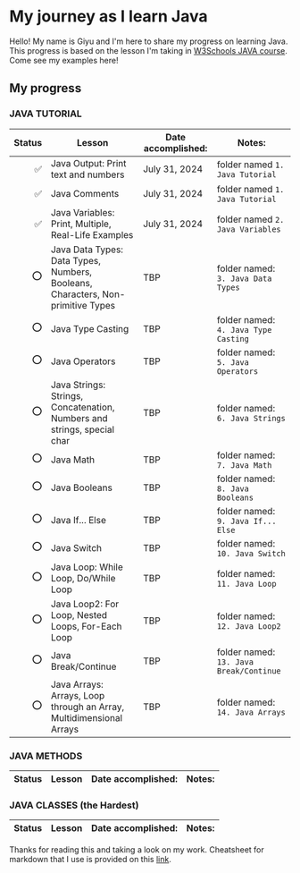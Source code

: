 # My journey as I learn Java

Hello! My name is Giyu and I'm here to share my progress on learning Java.<br>
This progress is based on the lesson I'm taking in [W3Schools JAVA course](https://www.w3schools.com/java/default.asp). Come see my examples here!

## My progress
### JAVA TUTORIAL
| Status | Lesson | Date accomplished: | Notes: |
| ---: | --- | --- | --- |
| ✅ | Java Output: Print text and numbers | July 31, 2024 | folder named `1. Java Tutorial` |
| ✅ | Java Comments | July 31, 2024 | folder named `1. Java Tutorial` |
| ✅ | Java Variables: Print, Multiple, Real-Life Examples | July 31, 2024 | folder named `2. Java Variables` |
| ⭕ | Java Data Types: <br>Data Types, Numbers, Booleans, Characters, Non-primitive Types | TBP | folder named: `3. Java Data Types` |
| ⭕ | Java Type Casting | TBP | folder named: `4. Java Type Casting` |
| ⭕ | Java Operators | TBP | folder named: `5. Java Operators` |
| ⭕ | Java Strings: Strings, Concatenation, Numbers and strings, special char | TBP | folder named: ` 6. Java Strings` |
| ⭕ | Java Math | TBP | folder named: `7. Java Math` |
| ⭕ | Java Booleans | TBP | folder named: `8. Java Booleans` |
| ⭕ | Java If... Else | TBP | folder named: `9. Java If... Else` |
| ⭕ | Java Switch | TBP | folder named: `10. Java Switch` |
| ⭕ | Java Loop: While Loop, Do/While Loop | TBP | folder named: `11. Java Loop` |
| ⭕ | Java Loop2: For Loop, Nested Loops, For-Each Loop | TBP | folder named: `12. Java Loop2` |
| ⭕ | Java Break/Continue | TBP | folder named: `13. Java Break/Continue` |
| ⭕ | Java Arrays: Arrays, Loop through an Array, Multidimensional Arrays | TBP | folder named: `14. Java Arrays` |

### JAVA METHODS
| Status | Lesson | Date accomplished: | Notes: |
| ---: | --- | --- | --- |

### JAVA CLASSES (the Hardest)
| Status | Lesson | Date accomplished: | Notes: |
| ---: | --- | --- | --- |

Thanks for reading this and taking a look on my work. Cheatsheet for markdown that I use is provided on this [link](https://github.com/adam-p/markdown-here/wiki/Markdown-Cheatsheet#tables).